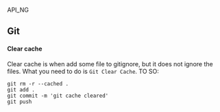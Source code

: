 API_NG

## Git
#### Clear cache
Clear cache is when add some file to gitignore, but it does not ignore the files.
What you need to do is `Git Clear Cache`. 
TO SO: 
````shell
git rm -r --cached .
git add .
git commit -m 'git cache cleared'
git push
````